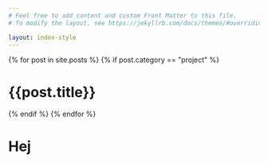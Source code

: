 ```yaml
---
# Feel free to add content and custom Front Matter to this file.
# To modify the layout, see https://jekyllrb.com/docs/themes/#overriding-theme-defaults

layout: index-style
---
```


{% for post in site.posts %}
    {% if post.category == "project" %}
        <h1>{{post.title}}</h1>
    {% endif %}
{% endfor %}

<h1>Hej</h1>